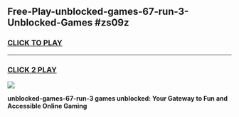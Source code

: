
## Free-Play-unblocked-games-67-run-3-Unblocked-Games #zs09z
<h3>
<a href="https://news.freeplayer.one?title=unblocked-games-67-run-3&ref=8M">CLICK TO PLAY</a></h3>
<hr>

<h3>
<a href="https://news.freeplayer.one?title=unblocked-games-67-run-3&ref=8M">CLICK 2 PLAY</a>
  
</h3>

<a href="https://news.freeplayer.one?title=unblocked-games-67-run-3&ref=8M"><img src="https://clearcache.store/games.png"></a>


**unblocked-games-67-run-3 games unblocked: Your Gateway to Fun and Accessible Online Gaming**
